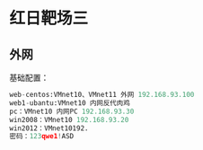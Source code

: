 # 红日靶场三

## 外网

基础配置：

```python
web-centos:VMnet10、VMnet11 外网 192.168.93.100
web1-ubantu:VMnet10 内网反代肉鸡 
pc：VMnet10 内网PC 192.168.93.30
win2008：VMnet10 192.168.93.20
win2012：VMnet10192.
密码：123qwe1!ASD
```
